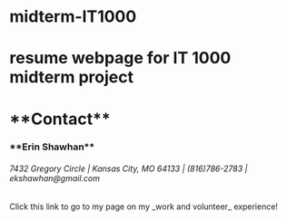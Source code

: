 # midterm-IT1000
# resume webpage for IT 1000 midterm project
<h1>**Contact**</h1>
<h3>**Erin Shawhan**</h1>
<h6>7432 Gregory Circle | Kansas City, MO 64133 | (816)786-2783 | ekshawhan@gmail.com</h6>
<p>Click this link to go to my page on my _work and volunteer_ experience!</p>
